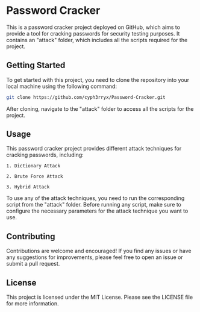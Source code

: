 # Password Cracker 
This is a password cracker project deployed on GitHub, which aims to provide a tool for cracking passwords for security testing purposes. It contains an "attack" folder, which includes all the scripts required for the project.

## Getting Started
To get started with this project, you need to clone the repository into your local machine using the following command:

``` bash
git clone https://github.com/cyph3rryx/Password-Cracker.git
```

After cloning, navigate to the "attack" folder to access all the scripts for the project.

## Usage
This password cracker project provides different attack techniques for cracking passwords, including:

    1. Dictionary Attack
    
    2. Brute Force Attack
    
    3. Hybrid Attack

To use any of the attack techniques, you need to run the corresponding script from the "attack" folder. Before running any script, make sure to configure the necessary parameters for the attack technique you want to use.

## Contributing
Contributions are welcome and encouraged! If you find any issues or have any suggestions for improvements, please feel free to open an issue or submit a pull request.

## License
This project is licensed under the MIT License. Please see the LICENSE file for more information.
